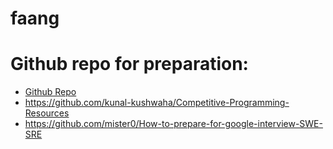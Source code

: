 # faang

# Github repo for preparation:
* [Github Repo](https://github.com/neerazz/FAANG)
* https://github.com/kunal-kushwaha/Competitive-Programming-Resources
* https://github.com/mister0/How-to-prepare-for-google-interview-SWE-SRE

